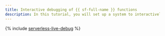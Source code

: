 ```yaml
---
title: Interactive debugging of {{ sf-full-name }} functions
description: In this tutorial, you will set up a system to interactively debug {{ sf-full-name }} functions by redirecting requests to a local server.
---
```


{% include [serverless-live-debug](../../_tutorials/serverless/serverless-live-debug.md) %}